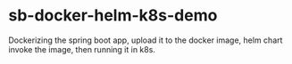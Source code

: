 # sb-docker-helm-k8s-demo
Dockerizing the spring boot app, upload it to the docker image, helm chart invoke the image, then running it in k8s.
